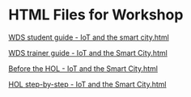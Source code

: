 ﻿# HTML Files for Workshop
[WDS student guide - IoT and the smart city.html](https://cloudworkshop.blob.core.windows.net/iot-for-business/Whiteboard%20design%20session/WDS%20student%20guide%20-%20IoT%20and%20the%20smart%20city.html)

[WDS trainer guide - IoT and the Smart City.html](https://cloudworkshop.blob.core.windows.net/iot-for-business/Whiteboard%20design%20session/WDS%20trainer%20guide%20-%20IoT%20and%20the%20Smart%20City.html)

[Before the HOL - IoT and the Smart City.html](https://cloudworkshop.blob.core.windows.net/iot-for-business/Hands-on%20lab/Before%20the%20HOL.html)

[HOL step-by-step - IoT and the Smart City.html](https://cloudworkshop.blob.core.windows.net/iot-for-business/Hands-on%20lab/HOL%20step-by-step%20-%20IoT%20and%20the%20Smart%20City.html)


